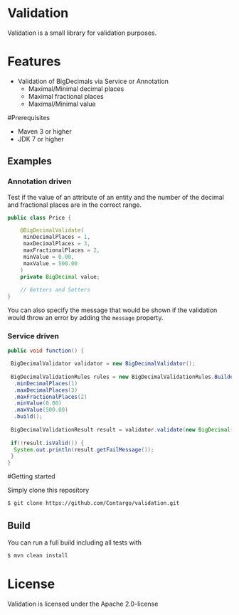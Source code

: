 Validation
=========

Validation is a small library for validation purposes.

# Features
* Validation of BigDecimals via Service or Annotation
  * Maximal/Minimal decimal places
  * Maximal fractional places
  * Maximal/Minimal value

#Prerequisites
 - Maven 3 or higher
 - JDK 7 or higher

## Examples

### Annotation driven

Test if the value of an attribute of an entity and the number of the decimal and fractional places are in the correct range.
```java
public class Price {

    @BigDecimalValidate(
     minDecimalPlaces = 1,
     maxDecimalPlaces = 3,
     maxFractionalPlaces = 2,
     minValue = 0.00,
     maxValue = 500.00
    )
    private BigDecimal value;
    
    // Getters and Setters
}
```

You can also specify the message that would be shown if the validation would throw an error by adding the ```message``` property.


### Service driven

```java
public void function() {

 BigDecimalValidator validator = new BigDecimalValidator();
 
 BigDecimalValidationRules rules = new BigDecimalValidationRules.Builder()
  .minDecimalPlaces(1)
  .maxDecimalPlaces(3)
  .maxFractionalPlaces(2)
  .minValue(0.00)
  .maxValue(500.00)
  .build();
 
 BigDecimalValidationResult result = validator.validate(new BigDecimal("250.00"), rules);
 
 if(!result.isValid()) {
  System.out.println(result.getFailMessage());
 }
}
```


#Getting started

Simply clone this repository
```sh
$ git clone https://github.com/Contargo/validation.git
```

## Build 

You can run a full build including all tests with
```sh
$ mvn clean install
```

# License

Validation is licensed under the Apache 2.0-license
